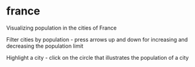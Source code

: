 # france
Visualizing population in the cities of France

Filter cities by population - press arrows up and down for increasing and decreasing the population limit

Highlight a city - click on the circle that illustrates the population of a city
